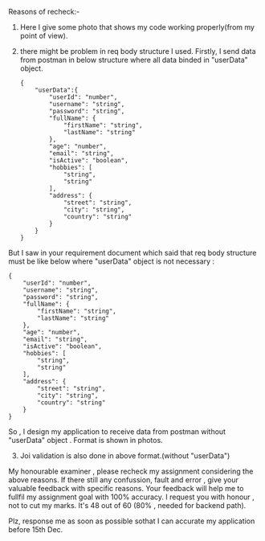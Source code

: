 Reasons of recheck:-

1.  Here I give some photo that shows my code working properly(from my point of view).

2.  there might be problem in req body structure I used. Firstly, I send data from postman in below structure where all data binded in "userData" object.

        {
            "userData":{
                "userId": "number",
                "username": "string",
                "password": "string",
                "fullName": {
                    "firstName": "string",
                    "lastName": "string"
                },
                "age": "number",
                "email": "string",
                "isActive": "boolean",
                "hobbies": [
                    "string",
                    "string"
                ],
                "address": {
                    "street": "string",
                    "city": "string",
                    "country": "string"
                }
            }
        }

But I saw in your requirement document which said that req body structure must be like below where "userData" object is not necessary :

    {
        "userId": "number",
        "username": "string",
        "password": "string",
        "fullName": {
            "firstName": "string",
            "lastName": "string"
        },
        "age": "number",
        "email": "string",
        "isActive": "boolean",
        "hobbies": [
            "string",
            "string"
        ],
        "address": {
            "street": "string",
            "city": "string",
            "country": "string"
        }
    }

So , I design my application to receive data from postman without "userData" object . Format is shown in photos.

3. Joi validation is also done in above format.(without "userData")

My honourable examiner , please recheck my assignment considering the above reasons. If there still any confussion, fault and error , give your valuable feedback with specific reasons. Your feedback will help me to fullfil my assignment goal with 100% accuracy. I request you with honour , not to cut my marks. It's 48 out of 60 (80% , needed for backend path).

Plz, response me as soon as possible sothat I can accurate my application before 15th Dec.

